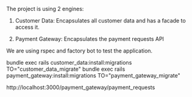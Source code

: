 The project is using 2 engines:

1. Customer Data: Encapsulates all customer data and has a facade to access it.

2. Payment Gateway: Encapsulates the payment requests API

We are using rspec and factory bot to test the application.

bundle exec rails customer_data:install:migrations TO="customer_data_migrate"
bundle exec rails payment_gateway:install:migrations TO="payment_gateway_migrate"

http://localhost:3000/payment_gateway/payment_requests
